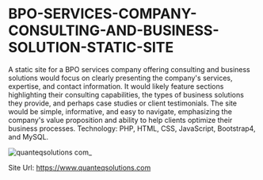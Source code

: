 # BPO-SERVICES-COMPANY-CONSULTING-AND-BUSINESS-SOLUTION-STATIC-SITE

A static site for a BPO services company offering consulting and business solutions would focus on clearly presenting the company's services, expertise, and contact information. It would likely feature sections highlighting their consulting capabilities, the types of business solutions they provide, and perhaps case studies or client testimonials. The site would be simple, informative, and easy to navigate, emphasizing the company's value proposition and ability to help clients optimize their business processes. Technology: PHP, HTML, CSS, JavaScript, Bootstrap4, and MySQL.

![quanteqsolutions com_](https://github.com/user-attachments/assets/3058b5af-fb10-49cc-b449-8ae24777e0fa)

Site Url: https://www.quanteqsolutions.com
